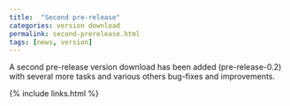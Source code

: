 ```yaml
---
title:  "Second pre-release"
categories: version download
permalink: second-prerelease.html
tags: [news, version]
---
```


A second pre-release version download has been added (pre-release-0.2) with several more tasks and various others bug-fixes and improvements.

{% include links.html %}
